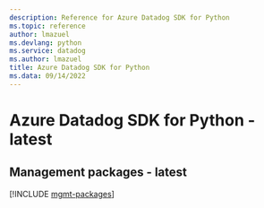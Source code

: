 ```yaml
---
description: Reference for Azure Datadog SDK for Python
ms.topic: reference
author: lmazuel
ms.devlang: python
ms.service: datadog
ms.author: lmazuel
title: Azure Datadog SDK for Python
ms.data: 09/14/2022
---
```

# Azure Datadog SDK for Python - latest

## Management packages - latest
[!INCLUDE [mgmt-packages](datadog-mgmt-index.md)]